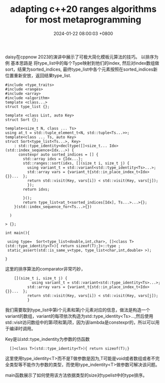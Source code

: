 ﻿---
layout: post
title:  "adapting c++20 ranges algorithms for most metaprogramming"
date:   2024-01-22 08:00:03 +0800
categories: jekyll update
tags:
  metaprogramming
---


daisy在cppnow 2023的演讲中展示了可极大简化模板元算法的技巧。
以排序为例
基本思路是 
将type_list中的每个Type映射到他们的index,
然后对index数组做sort，结果为sorted_indices,
最终type_list中各个元素按照在sorted_indices新位置重新安放，返回结果type_list.

    #include <type_traits>
    #include <ranges>
    #include <array>
    #include <algorithm>
    template <class...>
    struct type_list {};

    template <class List, auto Key>
    struct Sort {};

    template<size_t N, class ... Ts>
    using at_t = std::tuple_element_t<N, std::tuple<Ts...>>;
    template<class ... Ts, auto Key>
    struct Sort<type_list<Ts...>, Key>
        : std::type_identity<decltype([]<size_t... Idx>(std::index_sequence<Idx...>) {
          constexpr auto sorted_indices = [] {
            std::array idxs = {Idx...};
            std::ranges::sort(idxs, [](size_t i, size_t j) {
              using variant_t = std::variant<std::type_identity<Ts>...>;
              std::array vars = {variant_t{std::in_place_index_t<Idx>{}}...  };
              return std::visit(Key, vars[i]) < std::visit(Key, vars[j]);
              });
            return idxs;
            
            }();
            return type_list<at_t<sorted_indices[Idx], Ts...>...>{};
        }(std::index_sequence_for<Ts...>{})

      )

    > {};

    int main(){

     using type=  Sort<type_list<double,int,char>, []<class T>(std::type_identity<T>){ return sizeof(T);}>::type ;
     static_assert(std::is_same_v<type, type_list<char,int,double> >);

    }

这里的排序算法的comparator非常巧妙，

        [](size_t i, size_t j) {
                using variant_t = std::variant<std::type_identity<Ts>...>;
              std::array vars = {variant_t{std::in_place_index_t<Idx>{}}...  };
              return std::visit(Key, vars[i]) < std::visit(Key, vars[j]);
              }


我们需要取到type_list中第i个元素和第j个元素对应的信息，做法是构造一个variant的数组，variant的每项依次构造为std::type_identity\<Ts\>...,然后使用std::visit访问数组中的第i项和第j项，因为该lambda是constexpr的，所以可以用于编译时调用。

Key是以std::type_indentity为参数的仿函数

      []<class T>(std::type_identity<T>){ return sizeof(T);}

这里使用type_identity\<T\>而不是T做参数是因为,T可能是void或者数组或者不完全类型等不能作为参数的类型，而使用type_indentity\<T\>做参数可解决该问题。

main函数展示了如何使用该方法依据类型的size对typelist中的type排序。
